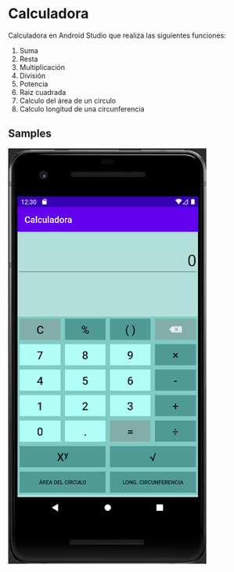 # Calculadora
Calculadora en Android Studio que realiza las siguientes funciones:
1. Suma
2. Resta
3. Multiplicación
4. División
5. Potencia
6. Raiz cuadrada
7. Calculo del área de un circulo
8. Calculo longitud de una circunferencia
## Samples

![](sampledata/01.png)